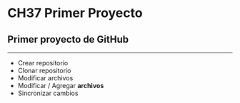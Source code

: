 # CH37 Primer Proyecto
## Primer proyecto de GitHub
---
* Crear repositorio
* Clonar repositorio
* Modificar archivos
* Modificar / Agregar **archivos**
* Sincronizar cambios
